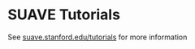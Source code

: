 # SUAVE Tutorials

See [suave.stanford.edu/tutorials](https://suave.stanford.edu/tutorials.html) for more information
